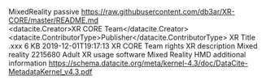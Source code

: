 <xrType xrFeature="field-of-view">MixedReality
            <xrInteractiveLevel>passive</xrInteractiveLevel>
    <PoI PoIID="qrco.de/bbM0MF"></PoI>
    <cognitive>
        <recognitionData>https://raw.githubusercontent.com/db3ar/XR-CORE/master/README.md</recognitionData>
    </cognitive>
    <creation dc.identifier="http://id.loc.gov/authorities/subjects/sh2010014466">    
            <datacite.Creator>XR CORE Team</datacite.Creator>
            <datacite.ContributorType>Publisher</datacite.ContributorType>
            <creationTitle>XR Title</creationTitle>
            <creationFileFormat>.xxx</creationFileFormat>
            <creationFileSize>6 KB</creationFileSize>
            <creationDate>2019-12-01T19:17:13</creationDate>
            <creationRights>XR CORE Team rights</creationRights>
    </creation>
    <description language="en">XR description
            <descriptionSubject>Mixed reality</descriptionSubject>
            <descriptionGeoLocation>2215680</descriptionGeoLocation>
    </description>
    <usage usagePurpose="Academic">
            <usageAudience>Adult</usageAudience>
            <usageSoftware>XR usage software</usageSoftware>
            <usageMediation>Mixed Reality HMD</usageMediation>
    </usage>
    <note>additional information</note>
    <related>
            <relatedSource>https://schema.datacite.org/meta/kernel-4.3/doc/DataCite-MetadataKernel_v4.3.pdf</relatedSource>
    </related>    
</xrType>
